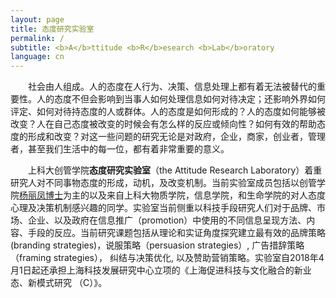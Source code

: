```yaml
---
layout: page
title: 态度研究实验室
permalink: /
subtitle: <b>A</b>ttitude <b>R</b>esearch <b>Lab</b>oratory
language: cn
--- 
```

　　社会由人组成。人的态度在人行为、决策、信息处理上都有着无法被替代的重要性。人的态度不但会影响到当事人如何处理信息如何对待决定；还影响外界如何评定、如何对待持态度的人或群体。人的态度是如何形成的？人的态度如何能够被改变？人在自己态度被改变的时候会有怎么样的反应或倾向性？如何有效的帮助态度的形成和改变？对这一些问题的研究无论是对政府，企业，商家，创业者，管理者，甚至我们生活中的每一位，都有着非常重要的意义。

　　上科大创管学院**态度研究实验室**（the Attitude Research Laboratory）着重研究人对不同事物态度的形成，动机，及改变机制。当前实验室成员包括以创管学院[杨丽凤博士](http://sem.shanghaitech.edu.cn/2018/0702/c3525a28655/page.htm)为主的以及来自上科大物质学院，信息学院，和生命学院的对人态度心理及决策机制感兴趣的同学。实验室当前侧重以科技手段研究人们对于品牌、市场、企业、以及政府在信息推广（promotion）中使用的不同信息呈现方法、内容、手段的反应。当前研究课题包括从理论和实证角度探究建立最有效的品牌策略(branding strategies)，说服策略（persuasion strategies）, 广告措辞策略（framing strategies）， 纠结与决策优化, 以及赞助营销策略。实验室自2018年4月1日起还承担上海科技发展研究中心立项的《上海促进科技与文化融合的新业态、新模式研究 （C）》。